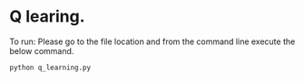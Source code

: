 # Q learing. 

To run: Please go to the file location and from the command line execute the below command.


```python
python q_learning.py
```
